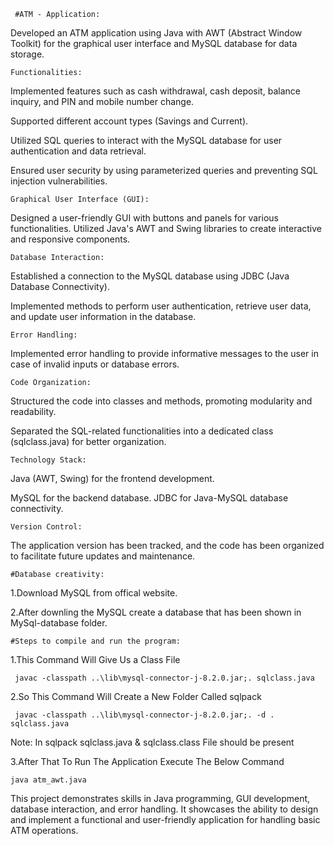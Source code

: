      #ATM - Application:

Developed an ATM application using Java with AWT (Abstract Window Toolkit) for the graphical user interface and MySQL database for data storage.

    Functionalities:

Implemented features such as cash withdrawal, cash deposit, balance inquiry, and PIN and mobile number change.

Supported different account types (Savings and Current).

Utilized SQL queries to interact with the MySQL database for user authentication and data retrieval.

Ensured user security by using parameterized queries and preventing SQL injection vulnerabilities.

    Graphical User Interface (GUI):

Designed a user-friendly GUI with buttons and panels for various functionalities.
Utilized Java's AWT and Swing libraries to create interactive and responsive components.

    Database Interaction:

Established a connection to the MySQL database using JDBC (Java Database Connectivity).

Implemented methods to perform user authentication, retrieve user data, and update user information in the database.

    Error Handling:

Implemented error handling to provide informative messages to the user in case of invalid inputs or database errors.

    Code Organization:

Structured the code into classes and methods, promoting modularity and readability.

Separated the SQL-related functionalities into a dedicated class (sqlclass.java) for better organization.

    Technology Stack:

Java (AWT, Swing) for the frontend development.

MySQL for the backend database.
JDBC for Java-MySQL database connectivity.

    Version Control:

The application version has been tracked, and the code has been organized to facilitate future updates and maintenance.

    #Database creativity:  

1.Download MySQL from offical website.

2.After downling the MySQL create a database that has been shown in MySql-database folder.

    #Steps to compile and run the program:

1.This Command Will Give Us a Class File

     javac -classpath ..\lib\mysql-connector-j-8.2.0.jar;. sqlclass.java 

2.So This Command Will Create a New Folder Called sqlpack

     javac -classpath ..\lib\mysql-connector-j-8.2.0.jar;. -d . sqlclass.java 


Note: In sqlpack sqlclass.java & sqlclass.class File should be present

3.After That To Run The Application Execute The Below Command

    java atm_awt.java

This project demonstrates skills in Java programming, GUI development, database interaction, and error handling. It showcases the ability to design and implement a functional and user-friendly application for handling basic ATM operations.
